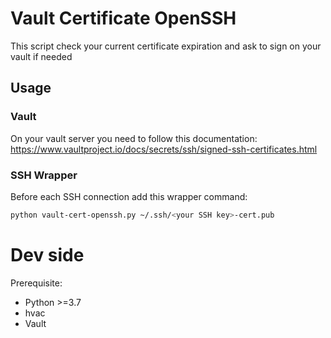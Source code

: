 # Vault Certificate OpenSSH

This script check your current certificate expiration and ask to sign on your vault if needed

## Usage

### Vault

On your vault server you need to follow this documentation: https://www.vaultproject.io/docs/secrets/ssh/signed-ssh-certificates.html

### SSH Wrapper

Before each SSH connection add this wrapper command: 
```bash
python vault-cert-openssh.py ~/.ssh/<your SSH key>-cert.pub
```

# Dev side

Prerequisite:
* Python >=3.7
 * hvac
* Vault